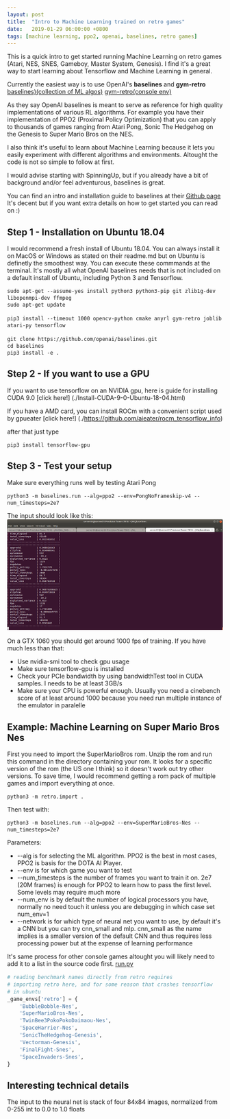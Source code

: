```yaml
---
layout: post
title:  "Intro to Machine Learning trained on retro games"
date:   2019-01-29 06:00:00 +0800
tags: [machine learning, ppo2, openai, baselines, retro games]
---
```


This is a quick intro to get started running Machine Learning on retro games (Atari, NES, SNES, Gameboy, Master System, Genesis). I find it's a great way to start learning about Tensorflow and Machine Learning in general.

Currently the easiest way is to use OpenAI's **baselines** and **gym-retro**
[baselines)(collection of ML algos)](https://github.com/openai/baselines)
[gym-retro(console env)](https://github.com/openai/baselines)

As they say OpenAI baselines is meant to serve as reference for high quality implementations of various RL algorithms.
For example you have their implementation of PPO2 (Proximal Policy Optimization) that you can apply to thousands of games ranging from Atari Pong, Sonic The Hedgehog on the Genesis to Super Mario Bros on the NES.

I also think it's useful to learn about Machine Learning because it lets you easily experiment with different algorithms and environments. Altought the code is not so simple to follow at first.

I would advise starting with SpinningUp, but if you already have a bit of background and/or feel adventurous, baselines is great.

You can find an intro and installation guide to baselines at their [Github page](https://github.com/openai/baselines)
It's decent but if you want extra details on how to get started you can read on :)


## Step 1 - Installation on Ubuntu 18.04
I would recommend a fresh install of Ubuntu 18.04. You can always install it on MacOS or Windows as stated on their readme.md but on Ubuntu is definetly the smoothest way.
You can execute these commmands at the terminal. It's mostly all what OpenAI baselines needs that is not included on a default install of Ubuntu, including Python 3 and Tensorflow.

```shell
sudo apt-get --assume-yes install python3 python3-pip git zlib1g-dev libopenmpi-dev ffmpeg
sudo apt-get update

pip3 install --timeout 1000 opencv-python cmake anyrl gym-retro joblib atari-py tensorflow

git clone https://github.com/openai/baselines.git
cd baselines
pip3 install -e .
```

## Step 2 - If you want to use a GPU
If you want to use tensorflow on an NVIDIA gpu, here is guide for installing CUDA 9.0
[click here!] (./Install-CUDA-9-0-Ubuntu-18-04.html)

If you have a AMD card, you can install ROCm with a convenient script used by gpueater
[click here!] (./https://github.com/aieater/rocm_tensorflow_info)

after that just type
```shell
pip3 install tensorflow-gpu
```


## Step 3 - Test your setup
Make sure everything runs well by testing Atari Pong
``` shell
python3 -m baselines.run --alg=ppo2 --env=PongNoFrameskip-v4 --num_timesteps=2e7
```

The input should look like this:
![baselines](/assets/p106/baselines.png)


On a GTX 1060 you should get around 1000 fps of training. If you have much less than that:
*	Use nvidia-smi tool to check gpu usage
*	Make sure tensorflow-gpu is installed
*	Check your PCIe bandwidth by using bandwidthTest tool in CUDA samples. I needs to be at least 3GB/s
*	Make sure your CPU is powerful enough. Usually you need a cinebench score of at least around 1000 because you need run multiple instance of the emulator in paralelle


## Example: Machine Learning on Super Mario Bros Nes

First you need to import the SuperMarioBros rom.
Unzip the rom and run this command in the directory containing your rom.
It looks for a specific version of the rom (the US one I think) so it doesn't work out try other versions.
To save time, I would recommend getting a rom pack of multiple games and import everything at once.
```shell
python3 -m retro.import .
```

Then test with:
```shell
python3 -m baselines.run --alg=ppo2 --env=SuperMarioBros-Nes --num_timesteps=2e7
```

Parameters:
*	--alg is for selecting the ML algorithm. PPO2 is the best in most cases, PPO2 is basis for the DOTA AI Player.
*	--env is for which game you want to test
*	--num_timesteps is the number of frames you want to train it on. 2e7 (20M frames) is enough for PPO2 to learn how to pass the first level. Some levels may require much more
*	--num_env is by default the number of logical processors you have, normally no need touch it unless you are debugging in which case set num_env=1
*	--network is for which type of neural net you want to use, by default it's a CNN but you can try cnn_small and mlp. cnn_small as the name implies is a smaller version of the default CNN and thus requires less processing power but at the expense of learning performance

It's same process for other console games altought you will likely need to add it to a list in the source code first.
[run.py](https://github.com/openai/baselines/blob/master/baselines/run.py)
```python
# reading benchmark names directly from retro requires
# importing retro here, and for some reason that crashes tensorflow
# in ubuntu
_game_envs['retro'] = {
    'BubbleBobble-Nes',
    'SuperMarioBros-Nes',
    'TwinBee3PokoPokoDaimaou-Nes',
    'SpaceHarrier-Nes',
    'SonicTheHedgehog-Genesis',
    'Vectorman-Genesis',
    'FinalFight-Snes',
    'SpaceInvaders-Snes',
}
```

## Interesting technical details

The input to the neural net is stack of four 84x84 images, normalized from 0-255 int to 0.0 to 1.0 floats
